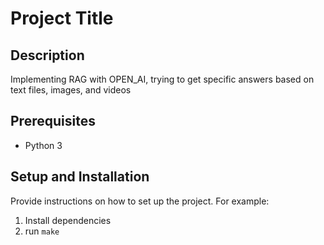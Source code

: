 # Project Title

## Description
Implementing RAG with OPEN_AI, trying to get specific answers based on text files, images, and videos

## Prerequisites
- Python 3

## Setup and Installation
Provide instructions on how to set up the project. For example:
1. Install dependencies
2. run `make`
